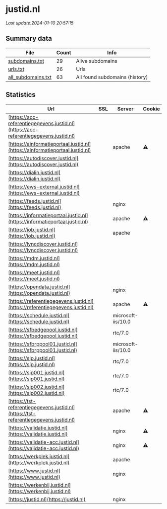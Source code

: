 # justid.nl
*Last update:2024-01-10 20:57:15*
## Summary data
| File       | Count | Info |
|------------|-------|------|
|[subdomains.txt](/data/justid/subdomains.txt)|29|Alive subdomains|
|[urls.txt](/data/justid/urls.txt)|26|Urls|
|[all_subdomains.txt](/data/justid/all_subdomains.txt)|63|All found subdomains (history)|
## Statistics
| Url | SSL | Server | Cookie | HSTS | CSP | XFO | XXP | RP | Tech |
|------------|-------|------|------|------|------|------|------|------|------|
|[https://acc-referentiegegevens.justid.nl](https://acc-referentiegegevens.justid.nl)| | | | | | | |:white_check_mark: | |Apache HTTP Server H...| |
|[https://ainformatieportaal.justid.nl](https://ainformatieportaal.justid.nl)| |apache|:warning: |:white_check_mark: | |:white_check_mark: | | |:white_check_mark: | |Apache HTTP Server H...| |
|[https://autodiscover.justid.nl](https://autodiscover.justid.nl)| | | | | | | |:white_check_mark: | || |
|[https://dialin.justid.nl](https://dialin.justid.nl)| | | | | | | |:white_check_mark: | || |
|[https://ews-external.justid.nl](https://ews-external.justid.nl)| | | | | | | |:white_check_mark: | || |
|[https://feeds.justid.nl](https://feeds.justid.nl)| |nginx| |:white_check_mark: | | |:white_check_mark: | |:white_check_mark: | |:white_check_mark: | |HSTS Nginx| |
|[https://informatieportaal.justid.nl](https://informatieportaal.justid.nl)| |apache|:warning: |:white_check_mark: | |:white_check_mark: | | |:white_check_mark: | |Apache HTTP Server H...| |
|[https://iob.justid.nl](https://iob.justid.nl)| |apache| |:white_check_mark: | | |:white_check_mark: | |:white_check_mark: | |:white_check_mark: | |HSTS Microsoft ASP.N...| |
|[https://lyncdiscover.justid.nl](https://lyncdiscover.justid.nl)| | | | | | | |:white_check_mark: | |Azure| |
|[https://mdm.justid.nl](https://mdm.justid.nl)| | | | | | | |:white_check_mark: | |HSTS| |
|[https://meet.justid.nl](https://meet.justid.nl)| | | |:white_check_mark: | | | | |:white_check_mark: | |Azure HSTS| |
|[https://opendata.justid.nl](https://opendata.justid.nl)| |nginx| |:white_check_mark: | | |:white_check_mark: | |:white_check_mark: | |:white_check_mark: | |HSTS Nginx| |
|[https://referentiegegevens.justid.nl](https://referentiegegevens.justid.nl)| |apache|:warning: |:white_check_mark: | |:white_check_mark: | | |:white_check_mark: | |Apache HTTP Server H...| |
|[https://schedule.justid.nl](https://schedule.justid.nl)| |microsoft-iis/10.0| |:white_check_mark: | | | | |:white_check_mark: | |HSTS IIS:10.0 Window...| |
|[https://sfbedgepool.justid.nl](https://sfbedgepool.justid.nl)| |rtc/7.0| |:white_check_mark: | | | | |:white_check_mark: | |HSTS| |
|[https://sfbrppool01.justid.nl](https://sfbrppool01.justid.nl)| |microsoft-iis/10.0| |:white_check_mark: | | | | |:white_check_mark: | |HSTS IIS:10.0 Window...| |
|[https://sip.justid.nl](https://sip.justid.nl)| |rtc/7.0| |:white_check_mark: | | | | |:white_check_mark: | |HSTS| |
|[https://sip001.justid.nl](https://sip001.justid.nl)| |rtc/7.0| |:white_check_mark: | | | | |:white_check_mark: | |HSTS| |
|[https://sip002.justid.nl](https://sip002.justid.nl)| |rtc/7.0| |:white_check_mark: | | | | |:white_check_mark: | |HSTS| |
|[https://tst-referentiegegevens.justid.nl](https://tst-referentiegegevens.justid.nl)| |apache|:warning: |:white_check_mark: | |:white_check_mark: | | |:white_check_mark: | |Apache HTTP Server H...| |
|[https://validatie.justid.nl](https://validatie.justid.nl)| |nginx|:warning: |:white_check_mark: | | |:white_check_mark: | | |:white_check_mark: | |Bootstrap:3.4.0 Djan...| |
|[https://validatie-acc.justid.nl](https://validatie-acc.justid.nl)| |nginx|:warning: |:white_check_mark: | | |:white_check_mark: | | |:white_check_mark: | |Bootstrap:5.0.2 Djan...| |
|[https://werkplek.justid.nl](https://werkplek.justid.nl)| |apache| |:white_check_mark: | | |:white_check_mark: | |:white_check_mark: | |:white_check_mark: | |HSTS Microsoft ASP.N...| |
|[https://www.justid.nl](https://www.justid.nl)| |nginx| |:white_check_mark: | |:warning: |:white_check_mark: | |:white_check_mark: | |:white_check_mark: | |Bloomreach HSTS Ngin...| |
|[https://werkenbij.justid.nl](https://werkenbij.justid.nl)| | | |:white_check_mark: | | |:white_check_mark: | | |:white_check_mark: | |HSTS| |
|[https://justid.nl](https://justid.nl)| |nginx| |:white_check_mark: | |:warning: |:white_check_mark: | |:white_check_mark: | |:white_check_mark: | |HSTS Nginx| |